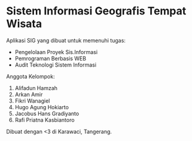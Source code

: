 # Sistem Informasi Geografis Tempat Wisata

Aplikasi SIG yang dibuat untuk memenuhi tugas:
- Pengelolaan Proyek Sis.Informasi
- Pemrograman Berbasis WEB
- Audit Teknologi Sistem Informasi

Anggota Kelompok:
1. Alifadun Hamzah
2. Arkan Amir
3. Fikri Wanagiel
4. Hugo Agung Hokiarto
5. Jacobus Hans Gradiyanto
6. Rafi Priatna Kasbiantoro

Dibuat dengan <3 di Karawaci, Tangerang.